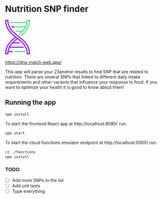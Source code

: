 # Nutrition SNP finder

![Logo](<src/assets/favicon.png>)

  https://dna-match.web.app/
  
  This app will parse your 23andme results to find SNP that are related to nutrition. 
  There are several SNPs that linked to different daily intake requirements and other variants that influence your response to food.
  If you want to optimize your health it is good to know about them!

## Running the app

```bash
npm install
```

  To start the frontend React app at http://localhost:8080/ run:

```bash
npm start
```

  To start the cloud functions emulator endpoint at http://localhost:5000/ run:

```bash
cd ./functions
npm install
```

### TODO

- [ ] Add more SNPs to the list
- [ ] Add unit tests
- [ ] Type everything

